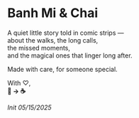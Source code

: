 # Banh Mi & Chai 

A quiet little story told in comic strips —  
about the walks, the long calls,  
the missed moments,  
and the magical ones that linger long after. 

Made with care, for someone special.

With ♡,  
**🥖 → ☕** 

*Init 05/15/2025*
